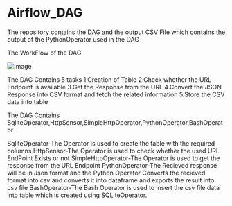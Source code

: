 # Airflow_DAG

The repository contains the DAG and the output CSV File which contains the output of the PythonOperator used in the DAG

The WorkFlow of the DAG

![image](https://user-images.githubusercontent.com/36558484/152839527-bc6dcd87-2a47-423f-a0b0-8b0bfd80ea5b.png)


The DAG Contains 5 tasks
1.Creation of Table
2.Check whether the URL Endpoint is available
3.Get the Response from the URL
4.Convert the JSON Response into CSV format and fetch the related information
5.Store the CSV data into table

The DAG Contains SqliteOperator,HttpSensor,SimpleHttpOperator,PythonOperator,BashOperator

SqliteOperator-The Operator is used to create the table with the required columns
HttpSensor-The Operator is used to check whether the used URL EndPoint Exists or not
SimpleHttpOperator-The Operator is used to get the response from the URL Endpoint
PythonOperator-The Recieved response will be in Json format and the Python Operator Converts the recieved format into csv and converts it into dataframe and exports the result into csv file
BashOperator-The Bash Operator is used to insert the csv file data into table which is created using SQLiteOperator.
